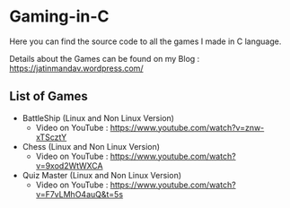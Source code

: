 # Gaming-in-C

Here you can find the source code to all the games I made in C language.

Details about the Games can be found on my Blog : https://jatinmandav.wordpress.com/

## List of Games
- BattleShip (Linux and Non Linux Version)
  - Video on YouTube : https://www.youtube.com/watch?v=znw-xTScztY
- Chess (Linux and Non Linux Version)
  - Video on YouTube : https://www.youtube.com/watch?v=9xod2WtWXCA
- Quiz Master (Linux and Non Linux Version)
  - Video on YouTube : https://www.youtube.com/watch?v=F7vLMhO4auQ&t=5s
